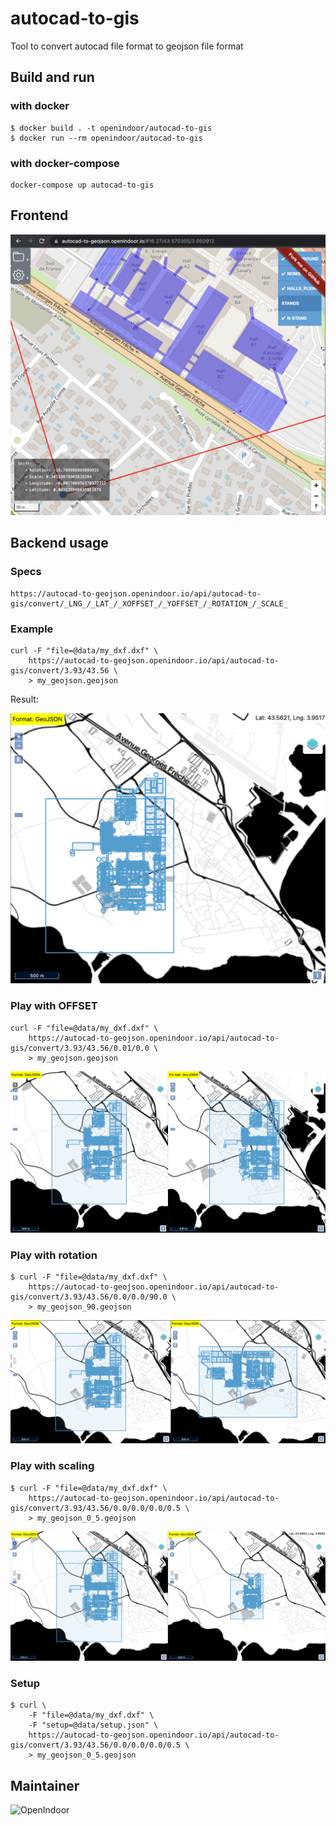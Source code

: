 # autocad-to-gis
Tool to convert autocad file format to geojson file format

## Build and run

### with docker

```
$ docker build . -t openindoor/autocad-to-gis
$ docker run --rm openindoor/autocad-to-gis
```

### with docker-compose

``` 
docker-compose up autocad-to-gis
```

## Frontend

![Frontend](doc/frontend.png)

## Backend usage

### Specs
```
https://autocad-to-geojson.openindoor.io/api/autocad-to-gis/convert/_LNG_/_LAT_/_XOFFSET_/_YOFFSET_/_ROTATION_/_SCALE_
```

### Example

```
curl -F "file=@data/my_dxf.dxf" \
    https://autocad-to-geojson.openindoor.io/api/autocad-to-gis/convert/3.93/43.56 \
    > my_geojson.geojson
```

Result:

![Latitude/longitude located](doc/lat_lng_location.png)

### Play with OFFSET

```
curl -F "file=@data/my_dxf.dxf" \
    https://autocad-to-geojson.openindoor.io/api/autocad-to-gis/convert/3.93/43.56/0.01/0.0 \
    > my_geojson.geojson
```

![xoffset (longitude)](doc/xoffset.png)

### Play with rotation

```
$ curl -F "file=@data/my_dxf.dxf" \
    https://autocad-to-geojson.openindoor.io/api/autocad-to-gis/convert/3.93/43.56/0.0/0.0/90.0 \
    > my_geojson_90.geojson
```

![rotation](doc/rotation_done.png)

### Play with scaling

```
$ curl -F "file=@data/my_dxf.dxf" \
    https://autocad-to-geojson.openindoor.io/api/autocad-to-gis/convert/3.93/43.56/0.0/0.0/0.0/0.5 \
    > my_geojson_0_5.geojson
```

![rotation](doc/scale.png)

### Setup

```
$ curl \
    -F "file=@data/my_dxf.dxf" \
    -F "setup=@data/setup.json" \
    https://autocad-to-geojson.openindoor.io/api/autocad-to-gis/convert/3.93/43.56/0.0/0.0/0.0/0.5 \
    > my_geojson_0_5.geojson
```

## Maintainer

![OpenIndoor](https://www.openindoor.net)